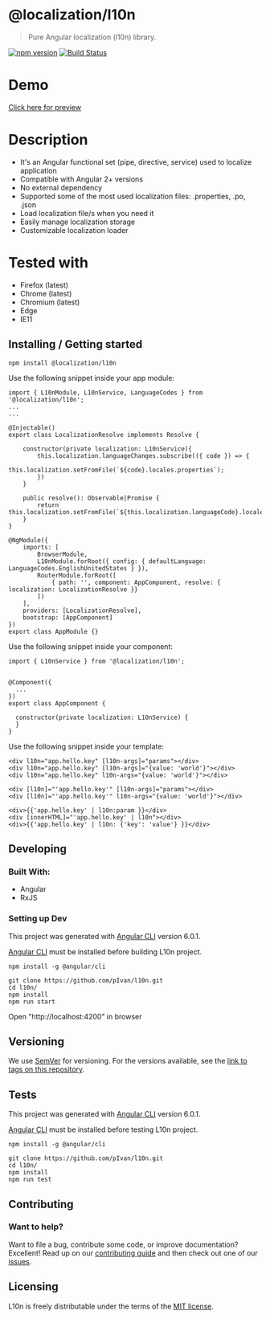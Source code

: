 # @localization/l10n
> Pure Angular localization (l10n) library.



[![npm version](https://badge.fury.io/js/%40localization%2Fl10n.svg)](https://www.npmjs.com/package/@localization/l10n)
[![Build Status](https://travis-ci.org/pIvan/l10n.svg?branch=master)](https://travis-ci.org/pIvan/l10n)

# Demo

[Click here for preview](https://pivan.github.io/l10n/)


# Description

- It's an Angular functional set (pipe, directive, service) used to localize application
- Compatible with Angular 2+ versions
- No external dependency
- Supported some of the most used localization files: .properties, .po, .json
- Load localization file/s when you need it
- Easily manage localization storage
- Customizable localization loader


# Tested with

- Firefox (latest)
- Chrome (latest)
- Chromium (latest)
- Edge
- IE11

## Installing / Getting started


```shell
npm install @localization/l10n
```

Use the following snippet inside your app module: 
```shell
import { L10nModule, L10nService, LanguageCodes } from '@localization/l10n';
...
...

@Injectable()
export class LocalizationResolve implements Resolve {

    constructor(private localization: L10nService){
        this.localization.languageChanges.subscribe(({ code }) => {
            this.localization.setFromFile(`${code}.locales.properties`);
        })
    }

    public resolve(): Observable|Promise {
        return this.localization.setFromFile(`${this.localization.languageCode}.locales.properties`);
    }
}

@NgModule({
    imports: [
        BrowserModule,
        L10nModule.forRoot({ config: { defaultLanguage: LanguageCodes.EnglishUnitedStates } }),
        RouterModule.forRoot([
            { path: '', component: AppComponent, resolve: { localization: LocalizationResolve }}
        ])
    ],
    providers: [LocalizationResolve],
    bootstrap: [AppComponent]
})
export class AppModule {}
```

Use the following snippet inside your component: 
```shell
import { L10nService } from '@localization/l10n';


@Component({
  ...
})
export class AppComponent {

  constructor(private localization: L10nService) {
  }
}
```

Use the following snippet inside your template: 
```shell
<div l10n="app.hello.key" [l10n-args]="params"></div>
<div l10n="app.hello.key" [l10n-args]="{value: 'world'}"></div>
<div l10n="app.hello.key" l10n-args="{value: 'world'}"></div>

<div [l10n]="'app.hello.key'" [l10n-args]="params"></div>
<div [l10n]="'app.hello.key'" l10n-args="{value: 'world'}"></div>

<div>{{'app.hello.key' | l10n:param }}</div>
<div [innerHTML]="'app.hello.key' | l10n"></div>
<div>{{'app.hello.key' | l10n: {'key': 'value'} }}</div>
```


## Developing

### Built With: 
- Angular
- RxJS

### Setting up Dev

This project was generated with [Angular CLI](https://github.com/angular/angular-cli) version 6.0.1.

[Angular CLI](https://github.com/angular/angular-cli) must be installed before building L10n project.

```shell
npm install -g @angular/cli
```

```shell
git clone https://github.com/pIvan/l10n.git
cd l10n/
npm install
npm run start
```
Open "http://localhost:4200" in browser


## Versioning

We use [SemVer](http://semver.org/) for versioning. For the versions available, see the [link to tags on this repository](https://github.com/pIvan/l10n/tags).

## Tests

This project was generated with [Angular CLI](https://github.com/angular/angular-cli) version 6.0.1.


[Angular CLI](https://github.com/angular/angular-cli) must be installed before testing L10n project.

```shell
npm install -g @angular/cli
```


```shell
git clone https://github.com/pIvan/l10n.git
cd l10n/
npm install
npm run test
```

## Contributing

### Want to help?

Want to file a bug, contribute some code, or improve documentation? Excellent! Read up on our [contributing guide](https://github.com/pIvan/l10n/blob/master/CONTRIBUTING.md) and then check out one of our [issues](https://github.com/pIvan/l10n/issues).



## Licensing

L10n is freely distributable under the terms of the [MIT license](https://github.com/pIvan/l10n/blob/master/LICENSE).